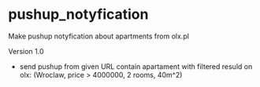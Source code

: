 # pushup_notyfication

Make pushup notyfication about apartments from olx.pl

Version 1.0
- send pushup from given URL contain apartament with filtered resuld on olx: (Wroclaw, price > 4000000, 2 rooms, 40m^2) 
